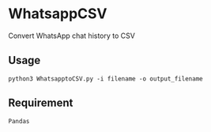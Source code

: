 # WhatsappCSV
Convert WhatsApp chat history to CSV

## Usage

```
python3 WhatsapptoCSV.py -i filename -o output_filename
```


## Requirement

```
Pandas
```
